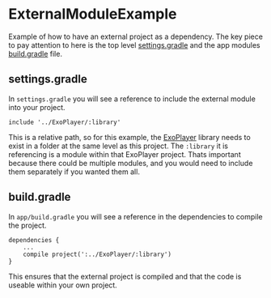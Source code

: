 # ExternalModuleExample

Example of how to have an external project as a dependency. The key piece to pay attention to here is the top level [settings.gradle](https://github.com/kevinthecity/ExternalModuleExample/blob/master/settings.gradle) and the app modules [build.gradle](https://github.com/kevinthecity/ExternalModuleExample/blob/master/app/build.gradle#L25) file.

## settings.gradle
In `settings.gradle` you will see a reference to include the external module into your project. 
```
include '../ExoPlayer/:library'
```
This is a relative path, so for this example, the [ExoPlayer](https://github.com/google/ExoPlayer) library needs to exist in a folder at the same level as this project. The `:library` it is referencing is a module within that ExoPlayer project. Thats important because there could be multiple modules, and you would need to include them separately if you wanted them all.

## build.gradle
In `app/build.gradle` you will see a reference in the dependencies to compile the project.
```
dependencies {
    ...
    compile project(':../ExoPlayer/:library')
}
```

This ensures that the external project is compiled and that the code is useable within your own project.
